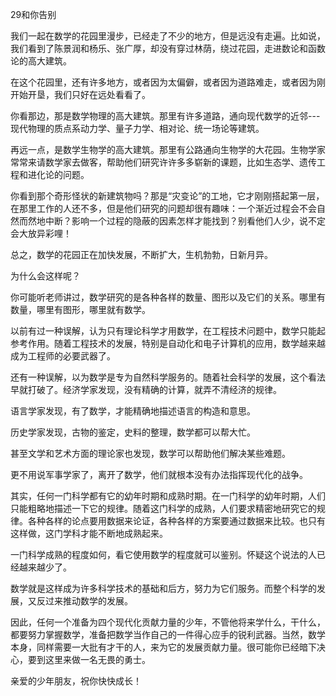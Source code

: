 29和你告别

我们一起在数学的花园里漫步，已经走了不少的地方，但是远没有走遍。比如说，我们看到了陈景润和杨乐、张广厚，却没有穿过林荫，绕过花园，走进数论和函数论的高大建筑。

在这个花园里，还有许多地方，或者因为太偏僻，或者因为道路难走，或者因为刚开始开垦，我们只好在远处看看了。

你看那边，那是数学物理的高大建筑。那里有许多道路，通向现代数学的近邻---现代物理的质点系动力学、量子力学、相对论、统一场论等建筑。

再远一点，是数学生物学的高大建筑。那里有公路通向生物学的大花园。生物学家常常来请数学家去做客，帮助他们研究许许多多崭新的课题，比如生态学、遗传工程和进化论的问题。

你看到那个奇形怪状的新建筑物吗？那是“灾变论”的工地，它才刚刚搭起第一层，在那里工作的人还不多，但是他们研究的问题却很有趣味：一个渐近过程会不会自然而然地中断？影响一个过程的隐蔽的因素怎样才能找到？别看他们人少，说不定会大放异彩哩！

总之，数学的花园正在加快发展，不断扩大，生机勃勃，日新月异。

为什么会这样呢？

你可能听老师讲过，数学研究的是各种各样的数量、图形以及它们的关系。哪里有数量，哪里有图形，哪里就有数学。

以前有过一种误解，认为只有理论科学才用数学，在工程技术问题中，数学只能起参考作用。随着工程技术的发展，特别是自动化和电子计算机的应用，数学越来越成为工程师的必要武器了。

还有一种误解，以为数学是专为自然科学服务的。随着社会科学的发展，这个看法早就打破了。经济学家发现，没有精确的计算，就弄不清经济的规律。

语言学家发现，有了数学，才能精确地描述语言的构造和意思。

历史学家发现，古物的鉴定，史料的整理，数学都可以帮大忙。

甚至文学和艺术方面的理论家也发现，数学可以帮助他们解决某些难题。

更不用说军事学家了，离开了数学，他们就根本没有办法指挥现代化的战争。

其实，任何一门科学都有它的幼年时期和成熟时期。在一门科学的幼年时期，人们只能粗略地描述一下它的规律。随着这门科学的成熟，人们要求精密地研究它的规律。各种各样的论点要用数据来论证，各种各样的方案要通过数据来比较。也只有这样做，这门学科才能不断地成熟起来。

一门科学成熟的程度如何，看它使用数学的程度就可以鉴别。怀疑这个说法的人已经越来越少了。

数学就是这样成为许多科学技术的基础和后方，努力为它们服务。而整个科学的发展，又反过来推动数学的发展。

因此，任何一个准备为四个现代化贡献力量的少年，不管他将来学什么，干什么，都要努力掌握数学，准备把数学当作自己的一件得心应手的锐利武器。当然，数学本身，同样需要一大批有才干的人，来为它的发展贡献力量。很可能你已经暗下决心，要到这里来做一名无畏的勇士。

亲爱的少年朋友，祝你快快成长！
